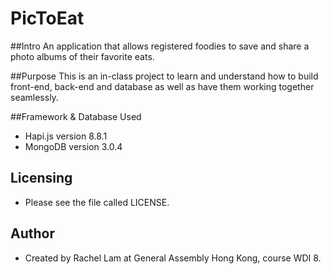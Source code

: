 # PicToEat

##Intro
An application that allows registered foodies to save and share a photo albums of their favorite eats.


##Purpose
This is an in-class project to learn and understand how to build front-end, back-end and database as well as have them working together seamlessly. 

##Framework & Database Used
- Hapi.js version 8.8.1
- MongoDB version 3.0.4

## Licensing
- Please see the file called LICENSE.


## Author
- Created by Rachel Lam at General Assembly Hong Kong, course WDI 8.

